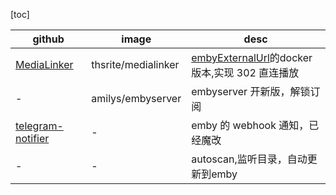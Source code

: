 [toc]

| github | image | desc|
| --- | --- | --- |
| [MediaLinker](https://github.com/thsrite/MediaLinker) | thsrite/medialinker |  [embyExternalUrl](https://github.com/chen3861229/embyExternalUrl)的docker版本,实现 302 直连播放 |
| - | amilys/embyserver | embyserver 开新版，解锁订阅 |
|[telegram-notifier](https://github.com/Yoas1/emby-telegram-notifier-)|- |emby 的 webhook 通知，已经魔改|
|-|-|autoscan,监听目录，自动更新到emby|

